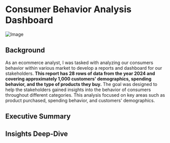 # Consumer Behavior Analysis Dashboard

![Image](https://github.com/user-attachments/assets/b2b0a43b-7a73-4ab3-80af-7ebe67cc784d)

## Background
As an ecommerce analyst, I was tasked with analyzing our consumers behavior within various market to develop a reports and dashboard for our stakeholders. **This report has 28 rows of data from the year 2024 and covering approximately 1,000 customers' demographics, spending behavior, and the type of products they buy.** The goal was designed to help the stakeholders gained insights into the behavior of consumers throughout different categories. This analysis focused on key areas such as product purchased, spending behavior, and customers' demographics. 
## Executive Summary

## Insights Deep-Dive
